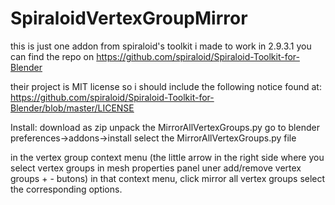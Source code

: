 # SpiraloidVertexGroupMirror

this is just one addon from spiraloid's toolkit i made to work in 2.9.3.1
you can find the repo on 
https://github.com/spiraloid/Spiraloid-Toolkit-for-Blender

their project is MIT license so i should include the following notice found at:
https://github.com/spiraloid/Spiraloid-Toolkit-for-Blender/blob/master/LICENSE

Install:
download as zip
unpack the MirrorAllVertexGroups.py
go to blender preferences->addons->install
select the MirrorAllVertexGroups.py file

in the vertex group context menu (the little arrow in the right side where you select vertex groups in mesh properties panel uner add/remove vertex groups + - butons)
in that context menu, click mirror all vertex groups
select the corresponding options.

